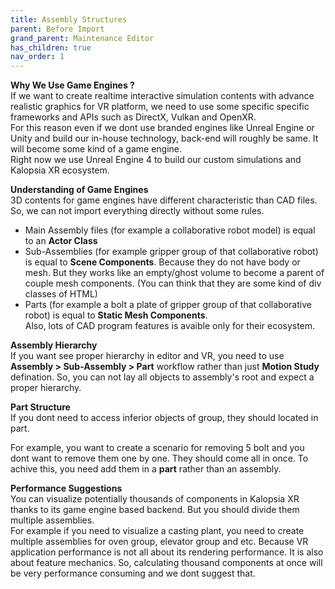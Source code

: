 ```yaml
---
title: Assembly Structures
parent: Before Import
grand_parent: Maintenance Editor
has_children: true
nav_order: 1
---
```


**Why We Use Game Engines ?**\
If we want to create realtime interactive simulation contents with advance realistic graphics for VR platform, we need to use some specific specific frameworks and APIs such as DirectX, Vulkan and OpenXR.\
For this reason even if we dont use branded engines like Unreal Engine or Unity and build our in-house technology, back-end will roughly be same. It will become some kind of a game engine.\
Right now we use Unreal Engine 4 to build our custom simulations and Kalopsia XR ecosystem.

**Understanding of Game Engines**\
3D contents for game engines have different characteristic than CAD files. So, we can not import everything directly without some rules.
+ Main Assembly files (for example a collaborative robot model) is equal to an **Actor Class**
+ Sub-Assemblies (for example gripper group of that collaborative robot) is equal to **Scene Components**. Because they do not have body or mesh. But they works like an empty/ghost volume to become a parent of couple mesh components. (You can think that they are some kind of div classes of HTML)
+ Parts (for example a bolt a plate of gripper group of that collaborative robot) is equal to **Static Mesh Components**.\
Also, lots of CAD program features is avaible only for their ecosystem.

**Assembly Hierarchy**\
If you want see proper hierarchy in editor and VR, you need to use **Assembly > Sub-Assembly > Part** workflow rather than just **Motion Study** defination.
So, you can not lay all objects to assembly's root and expect a proper hierarchy.

**Part Structure**\
If you dont need to access inferior objects of group, they should located in part.

For example, you want to create a scenario for removing 5 bolt and you dont want to remove them one by one. They should come all in once.
To achive this, you need add them in a **part** rather than an assembly.

**Performance Suggestions**\
You can visualize potentially thousands of components in Kalopsia XR thanks to its game engine based backend. But you should divide them multiple assemblies.\
For example if you need to visualize a casting plant, you need to create multiple assemblies for oven group, elevator group and etc. Because VR application performance is not all about its rendering performance. It is also about feature mechanics. So, calculating thousand components at once will be very performance consuming and we dont suggest that.
